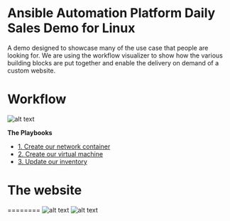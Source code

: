 Ansible Automation Platform Daily Sales Demo for Linux
=========
A demo designed to showcase many of the use case that people are looking for.  We are using the workflow visualizer to show how the various building blocks are put together and enable the delivery on demand of a custom website.

# Workflow

![alt text](https://github.com/ericcames/aap.dailydemo.linux/blob/main/images/DDLWF.png "Workflow")

**The Playbooks**

- [1. Create our network container](https://github.com/ericcames/aap.dailydemo.linux/blob/main/playbooks/create_vpc_01.yml "create_vpc_01.yml")
- [2. Create our virtual machine](https://github.com/ericcames/aap.dailydemo.linux/blob/main/playbooks/create_instance_02.yml "create_instance_02.yml")
- [3. Update our inventory](https://github.com/ericcames/aap.dailydemo.linux/blob/main/playbooks/add_inventory_03.yml "add_inventory_03.yml")

# The website
========
![alt text](https://github.com/ericcames/aap.dailydemo.linux/blob/main/images/DDLW1.png "Webtop")
![alt text](https://github.com/ericcames/aap.dailydemo.linux/blob/main/images/DDLW2.png "Webbottom")
